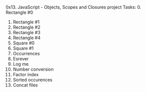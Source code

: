 0x13. JavaScript - Objects, Scopes and Closures project
Tasks:
0. Rectangle #0
1. Rectangle #1
2. Rectangle #2
3. Rectangle #3
4. Rectangle #4
5. Square #0
6. Square #1
7. Occurrences
8. Esrever
9. Log me
10. Number conversion
11. Factor index
12. Sorted occurences
13. Concat files
